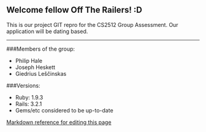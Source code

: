 ## Welcome fellow Off The Railers! :D
This is our project GIT repro for the 
CS2512 Group Assessment.
Our application will be dating based. 
*****************************************

###Members of the group:
+ Philip Hale
+ Joseph Heskett
+ Giedrius Leščinskas

###Versions:
+ Ruby: 1.9.3
+ Rails: 3.2.1
+ Gems/etc considered to be up-to-date

[Markdown reference for editing this page](http://support.mashery.com/docs/customizing_your_portal/Markdown_Cheat_Sheet)
